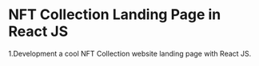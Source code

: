 # NFT Collection Landing Page in React JS

1.Development a cool NFT Collection website landing page with React JS.
